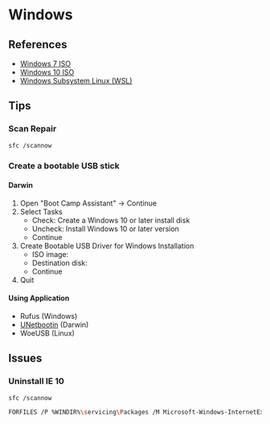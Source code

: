 # Windows

<!--
http://help.market.com.br/frente/index.html?permitir-ping-windows-10.htm
-->

## References

- [Windows 7 ISO](https://microsoft.com/en-us/software-download/windows8ISO)
- [Windows 10 ISO](https://microsoft.com/en-us/software-download/windows10ISO)
- [Windows Subsystem Linux (WSL)](/wsl.md)

## Tips

### Scan Repair

```sh
sfc /scannow
```

### Create a bootable USB stick

#### Darwin

1. Open "Boot Camp Assistant" -> Continue
2. Select Tasks
   - Check: Create a Windows 10 or later install disk
   - Uncheck: Install Windows 10 or later version
   - Continue
3. Create Bootable USB Driver for Windows Installation
   - ISO image:
   - Destination disk:
   - Continue
4. Quit

#### Using Application

- Rufus (Windows)
- [UNetbootin](/unetbootin.md) (Darwin)
- WoeUSB (Linux)

<!-- ## Issues -->

<!-- ###

```log
A Media driver your computer needs is missing.
```

TODO
-->

<!--
https://downloadcenter.intel.com/pt-br/download/22824/Intel-USB-3-0-eXtensible-Host-Controller-Driver-for-Intel-8-9-100-Series-and-Intel-C220-C610-Chipset-Family

https://answers.microsoft.com/en-us/windows/forum/all/solved-no-way-to-install-windows-10-from-usb-keeps/d9b18f6e-5bb5-4c56-9538-6b95234b3fb2
-->

## Issues

### Uninstall IE 10

```sh
sfc /scannow

FORFILES /P %WINDIR%\servicing\Packages /M Microsoft-Windows-InternetExplorer-*10.*.mum /c "cmd /c echo Uninstalling package @fname && start /w pkgmgr /up:@fname /norestart"
```
